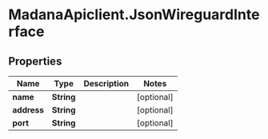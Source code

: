 # MadanaApiclient.JsonWireguardInterface

## Properties

Name | Type | Description | Notes
------------ | ------------- | ------------- | -------------
**name** | **String** |  | [optional] 
**address** | **String** |  | [optional] 
**port** | **String** |  | [optional] 


